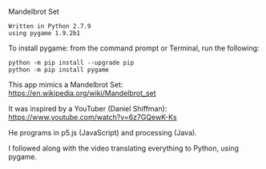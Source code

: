 Mandelbrot Set

    Written in Python 2.7.9
    using pygame 1.9.2b1

To install pygame: from the command prompt or Terminal, run the following:

    python -m pip install --upgrade pip
    python -m pip install pygame




This app mimics a Mandelbrot Set: https://en.wikipedia.org/wiki/Mandelbrot_set

It was inspired by a YouTuber (Daniel Shiffman): https://www.youtube.com/watch?v=6z7GQewK-Ks

He programs in p5.js (JavaScript) and processing (Java).

I followed along with the video translating everything to Python, using pygame.





